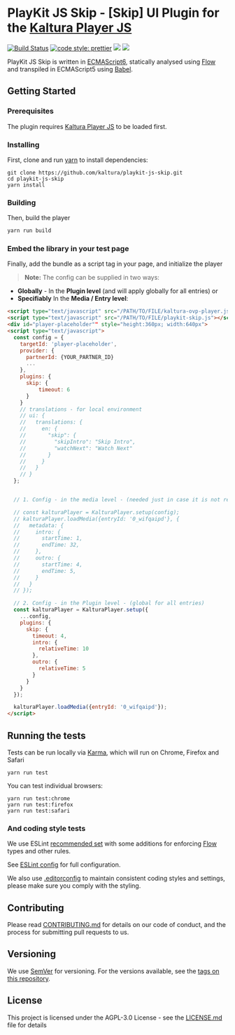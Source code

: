 # PlayKit JS Skip - [Skip] UI Plugin for the [Kaltura Player JS]

[![Build Status](https://github.com/kaltura/playkit-js-skip/actions/workflows/run_canary_full_flow.yaml/badge.svg)](https://github.com/kaltura/playkit-js-skip/actions/workflows/run_canary_full_flow.yaml)
[![code style: prettier](https://img.shields.io/badge/code_style-prettier-ff69b4.svg?style=flat-square)](https://github.com/prettier/prettier)
[![](https://img.shields.io/npm/v/@playkit-js/skip/latest.svg)](https://www.npmjs.com/package/@playkit-js/skip)
[![](https://img.shields.io/npm/v/@playkit-js/skip/canary.svg)](https://www.npmjs.com/package/@playkit-js/skip/v/canary)

PlayKit JS Skip is written in [ECMAScript6], statically analysed using [Flow] and transpiled in ECMAScript5 using [Babel].

[flow]: https://flow.org/
[ecmascript6]: https://github.com/ericdouglas/ES6-Learning#articles--tutorials
[babel]: https://babeljs.io
[kaltura player js]: https://github.com/kaltura/kaltura-player-js

## Getting Started

### Prerequisites

The plugin requires [Kaltura Player JS] to be loaded first.

### Installing

First, clone and run [yarn] to install dependencies:

[yarn]: https://yarnpkg.com/lang/en/

```
git clone https://github.com/kaltura/playkit-js-skip.git
cd playkit-js-skip
yarn install
```

### Building

Then, build the player

```javascript
yarn run build
```

### Embed the library in your test page

Finally, add the bundle as a script tag in your page, and initialize the player

> **Note:** The config can be supplied in two ways:
>
* **Globally** - In the **Plugin level** (and will apply globally for all entries)  or
* **Specifiably** In the **Media / Entry level**:

```html
<script type="text/javascript" src="/PATH/TO/FILE/kaltura-ovp-player.js"></script>
<script type="text/javascript" src="/PATH/TO/FILE/playkit-skip.js"></script>
<div id="player-placeholder"" style="height:360px; width:640px">
<script type="text/javascript">
  const config = {
    targetId: 'player-placeholder',
    provider: {
      partnerId: {YOUR_PARTNER_ID}
      ...
    },
    plugins: {
      skip: {
          timeout: 6
      }
    }
    // translations - for local environment
    // ui: {
    //   translations: {
    //     en: {
    //       "skip": {
    //         "skipIntro": "Skip Intro",
    //         "watchNext": "Watch Next"
    //       }
    //     }
    //   }
    // }
  };


  // 1. Config - in the media level - (needed just in case it is not returned from the KMC)

  // const kalturaPlayer = KalturaPlayer.setup(config);
  // kalturaPlayer.loadMedia({entryId: '0_wifqaipd'}, {
  //   metadata: {
  //     intro: {
  //       startTime: 1,
  //       endTime: 32,
  //     },
  //     outro: {
  //       startTime: 4,
  //       endTime: 5,
  //     }
  //   }
  // });

  // 2. Config - in the Plugin level - (global for all entries)
  const kalturaPlayer = KalturaPlayer.setup({
    ...config,
    plugins: {
      skip: {
        timeout: 4,
        intro: {
          relativeTime: 10
        },
        outro: {
          relativeTime: 5
        }
      }
    }
  });

  kalturaPlayer.loadMedia({entryId: '0_wifqaipd'});
</script>
```

## Running the tests

Tests can be run locally via [Karma], which will run on Chrome, Firefox and Safari

[karma]: https://karma-runner.github.io/1.0/index.html

```
yarn run test
```

You can test individual browsers:

```
yarn run test:chrome
yarn run test:firefox
yarn run test:safari
```

### And coding style tests

We use ESLint [recommended set](http://eslint.org/docs/rules/) with some additions for enforcing [Flow] types and other rules.

See [ESLint config](.eslintrc.json) for full configuration.

We also use [.editorconfig](.editorconfig) to maintain consistent coding styles and settings, please make sure you comply with the styling.

## Contributing

Please read [CONTRIBUTING.md](https://gist.github.com/PurpleBooth/b24679402957c63ec426) for details on our code of conduct, and the process for submitting pull requests to us.

## Versioning

We use [SemVer](http://semver.org/) for versioning. For the versions available, see the [tags on this repository](https://github.com/kaltura/playkit-js-skip/tags).

## License

This project is licensed under the AGPL-3.0 License - see the [LICENSE.md](LICENSE.md) file for details
